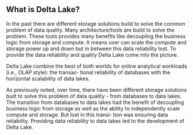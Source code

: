 ## What is Delta Lake?

In the past there are different storage solutions build to solve the common problem of data quality. Many architecture/tools are build to solve the problem. These tools provides many benefits like decoupling the business logic from storage and compute. It means user can scale the compute and storage power up and down but in between this data reliability lost. To provide the data reliability and quality  Delta Lake come into the picture.

Delta Lake combine the best of both worlds for online analytical workloads (i.e., OLAP style): the transac‐ tional reliability of databases with the horizontal scalability of data lakes.

As previously noted, over time, there have been different storage solutions built to solve this problem of data quality - from databases to data lakes. The transition from databases to data lakes had the benefit of decoupling business logic from storage as well as the ability to independently scale compute and storage. But lost in this transi‐ tion was ensuring data reliability. Providing data reliability to data lakes led to the development of Delta Lake.

<!--stackedit_data:
eyJoaXN0b3J5IjpbLTE1ODYwOTU2ODMsLTc4MjA2NDI1MCwtMj
A4ODc0NjYxMiwtMzMyNDU1MzYzXX0=
-->